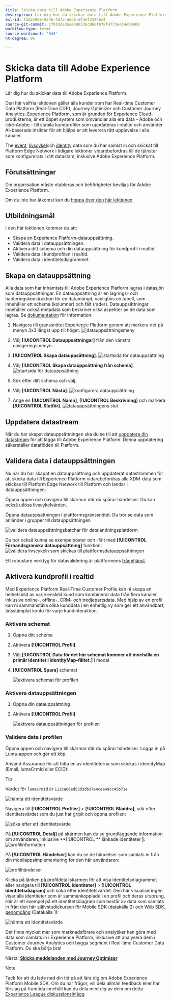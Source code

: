 ```yaml
---
title: Skicka data till Adobe Experience Platform
description: Lär dig hur du skickar data till Adobe Experience Platform.
exl-id: fdd2c90e-8246-4d75-a6db-df3ef31946c4
source-git-commit: cf0193e3aae4d6536c868f078f4773ee14e90408
workflow-type: tm+mt
source-wordcount: '844'
ht-degree: 0%

---
```


# Skicka data till Adobe Experience Platform

Lär dig hur du skickar data till Adobe Experience Platform.

Den här valfria lektionen gäller alla kunder som har Real-time Customer Data Platform (Real-Time CDP), Journey Optimizer och Customer Journey Analytics. Experience Platform, som är grunden för Experience Cloud-produkterna, är ett öppet system som omvandlar alla era data - Adobe och icke-Adobe - till stabila kundprofiler som uppdateras i realtid och använder AI-baserade insikter för att hjälpa er att leverera rätt upplevelse i alla kanaler.

The [event](events.md), [livscykel](lifecycle-data.md)och [identity](identity.md) data som du har samlat in och skickat till Platform Edge Network i tidigare lektioner vidarebefordras till de tjänster som konfigurerats i ditt datastam, inklusive Adobe Experience Platform.


## Förutsättningar

Din organisation måste etableras och behörigheter beviljas för Adobe Experience Platform.

Om du inte har åtkomst kan du [hoppa över den här lektionen](install-sdks.md).

## Utbildningsmål

I den här lektionen kommer du att:

* Skapa en Experience Platform-datauppsättning.
* Validera data i datauppsättningen.
* Aktivera ditt schema och din datauppsättning för kundprofil i realtid.
* Validera data i kundprofilen i realtid.
* Validera data i identitetsdiagrammet.


## Skapa en datauppsättning

Alla data som har inhämtats till Adobe Experience Platform lagras i datasjön som datauppsättningar. En datauppsättning är en lagrings- och hanteringskonstruktion för en datamängd, vanligtvis en tabell, som innehåller ett schema (kolumner) och fält (rader). Datauppsättningar innehåller också metadata som beskriver olika aspekter av de data som lagras. Se [dokumentation](https://experienceleague.adobe.com/docs/experience-platform/catalog/datasets/overview.html) för information.

1. Navigera till gränssnittet Experience Platform genom att markera det på menyn 3x3 längst upp till höger.
   ![datauppsättningsmeny](assets/mobile-dataset-menu.png)

1. Välj **[!UICONTROL Datauppsättningar]** från den vänstra navigeringsmenyn.

1. **[!UICONTROL Skapa datauppsättning]**.
   ![startsida för datauppsättning](assets/mobile-dataset-home.png)

1. Välj **[!UICONTROL Skapa datauppsättning från schema]**.
   ![startsida för datauppsättning](assets/mobile-dataset-create.png)

1. Sök efter ditt schema och välj.

1. Välj **[!UICONTROL Nästa]**.
   ![konfigurera datauppsättning](assets/mobile-dataset-configure.png)

1. Ange en **[!UICONTROL Namn]**, **[!UICONTROL Beskrivning]** och markera **[!UICONTROL Slutför]**.
   ![datauppsättningens slut](assets/mobile-dataset-finish.png)

## Uppdatera datastream

När du har skapat datauppsättningen ska du se till att [uppdatera din datastream](create-datastream.md) för att lägga till Adobe Experience Platform. Denna uppdatering säkerställer dataflöden till Platform.

## Validera data i datauppsättningen

Nu när du har skapat en datauppsättning och uppdaterat dataströmmen för att skicka data till Experience Platform vidarebefordras alla XDM-data som skickas till Platform Edge Network till Platform och landar i datauppsättningen.

Öppna appen och navigera till skärmar där du spårar händelser. Du kan också utlösa livscykelvärden.

Öppna datauppsättningen i plattformsgränssnittet. Du bör se data som anländer i grupper till datauppsättningen

![validera datauppsättningsbatchar för datalandningsplattform](assets/mobile-platform-dataset-batches.png)

Du bör också kunna se exempelposter och -fält med **[!UICONTROL Förhandsgranska datauppsättning]** funktion:
![validera livscykeln som skickas till plattformsdatauppsättningen](assets/mobile-lifecycle-platform-dataset.png)

Ett robustare verktyg för datavalidering är plattformens [frågetjänst](https://experienceleague.adobe.com/docs/platform-learn/tutorials/queries/explore-data.html).

## Aktivera kundprofil i realtid

Med Experience Platform Real-Time Customer Profile kan ni skapa en helhetsbild av varje enskild kund som kombinerar data från flera kanaler, inklusive online-, offline-, CRM- och tredjepartsdata. Med hjälp av en profil kan ni sammanställa olika kunddata i en enhetlig vy som ger ett användbart, tidsstämplat konto för varje kundinteraktion.

### Aktivera schemat

1. Öppna ditt schema
1. Aktivera **[!UICONTROL Profil]**
1. Välj **[!UICONTROL Data för det här schemat kommer att innehålla en primär identitet i identityMap-fältet.]** i modal
1. **[!UICONTROL Spara]** schemat

   ![aktivera schemat för profilen](assets/mobile-platform-profile-schema.png)

### Aktivera datauppsättningen

1. Öppna din datauppsättning
1. Aktivera **[!UICONTROL Profil]**

   ![aktivera datauppsättningen för profilen](assets/mobile-platform-profile-dataset.png)

### Validera data i profilen

Öppna appen och navigera till skärmar där du spårar händelser. Logga in på Luma-appen och gör ett köp.

Använd Assurance för att hitta en av identiteterna som skickas i identityMap (Email, lumaCrmId eller ECID):

>[!TIP]
>
>   Värdet för `lumaCrmId` är `112ca06ed53d3db37e4cea49cc45b71e`


![hämta ett identitetsvärde](assets/mobile-platform-identity.png)

Navigera till **[!UICONTROL Profiler]** > **[!UICONTROL Bläddra]**, sök efter identitetsvärdet som du just har gripit och öppna profilen:

![söka efter ett identitetsvärde](assets/mobile-platform-profile-lookup.png)

På **[!UICONTROL Detalj]** på skärmen kan du se grundläggande information om användaren, inklusive **[!UICONTROL ** länkade identiteter **]**:
![profilinformation](assets/mobile-platform-profile-details.png)

På **[!UICONTROL Händelser]** kan du se de händelser som samlats in från din mobilappsimplementering för den här användaren:

![profilhändelser](assets/mobile-platform-profile-events.png)


Klicka på länken på profildetaljskärmen för att visa identitetsdiagrammet eller navigera till **[!UICONTROL Identiteter]** > **[!UICONTROL Identitetsdiagram]** och söka efter identitetsvärdet. Den här visualiseringen visar alla identiteter som är sammankopplade i en profil och deras ursprung. Här är ett exempel på ett identitetsdiagram som består av data som samlats in från den här självstudiekursen för Mobile SDK (datakälla 2) och [Web SDK, genomgång](https://experienceleague.adobe.com/docs/platform-learn/implement-web-sdk/overview.html) (Datakälla 1):

![hämta ett identitetsvärde](assets/mobile-platform-profile-identitygraph.png)

Det finns mycket mer som marknadsförare och analytiker kan göra med data som samlats in i Experience Platform, inklusive att analysera dem i Customer Journey Analytics och bygga segment i Real-time Customer Data Platform. Du ska börja bra!

Nästa: **[Skicka meddelanden med Journey Optimizer](journey-optimizer-push.md)**

>[!NOTE]
>
>Tack för att du lade ned din tid på att lära dig om Adobe Experience Platform Mobile SDK. Om du har frågor, vill dela allmän feedback eller har förslag på framtida innehåll kan du dela med dig av dem om detta [Experience League diskussionsinlägg](https://experienceleaguecommunities.adobe.com/t5/adobe-experience-platform-launch/tutorial-discussion-implement-adobe-experience-cloud-in-mobile/td-p/443796)
